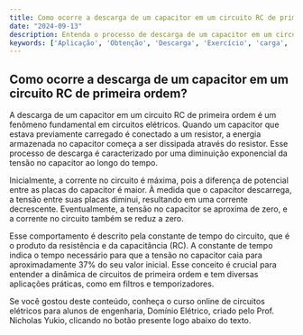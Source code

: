 ```yaml
---
title: Como ocorre a descarga de um capacitor em um circuito RC de primeira ordem?
date: "2024-09-13"
description: Entenda o processo de descarga de um capacitor em um circuito RC de primeira ordem.
keywords: ['Aplicação', 'Obtenção', 'Descarga', 'Exercício', 'carga', 'Simulação', 'Duas']
---
```


## Como ocorre a descarga de um capacitor em um circuito RC de primeira ordem?

A descarga de um capacitor em um circuito RC de primeira ordem é um fenômeno fundamental em circuitos elétricos. Quando um capacitor que estava previamente carregado é conectado a um resistor, a energia armazenada no capacitor começa a ser dissipada através do resistor. Esse processo de descarga é caracterizado por uma diminuição exponencial da tensão no capacitor ao longo do tempo.

Inicialmente, a corrente no circuito é máxima, pois a diferença de potencial entre as placas do capacitor é maior. À medida que o capacitor descarrega, a tensão entre suas placas diminui, resultando em uma corrente decrescente. Eventualmente, a tensão no capacitor se aproxima de zero, e a corrente no circuito também se reduz a zero.

Esse comportamento é descrito pela constante de tempo do circuito, que é o produto da resistência e da capacitância (RC). A constante de tempo indica o tempo necessário para que a tensão no capacitor caia para aproximadamente 37% do seu valor inicial. Esse conceito é crucial para entender a dinâmica de circuitos de primeira ordem e tem diversas aplicações práticas, como em filtros e temporizadores.

Se você gostou deste conteúdo, conheça o curso online de circuitos elétricos para alunos de engenharia, Domínio Elétrico, criado pelo Prof. Nicholas Yukio, clicando no botão presente logo abaixo do texto.